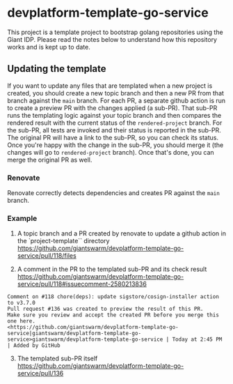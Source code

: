 # devplatform-template-go-service

This project is a template project to bootstrap golang repositories using the Giant IDP.
Please read the notes below to understand how this repository works and is kept up to date.

## Updating the template

If you want to update any files that are templated when a new project is created, you should
create a new topic branch and then a new PR from that branch against the `main` branch.
For each PR, a separate github action is run to create a preview PR with the changes applied (a sub-PR).
That sub-PR runs the templating logic against your topic branch and then compares the rendered result with
the current status of the `rendered-project` branch. For the sub-PR, all tests are invoked and their status is reported in the sub-PR. The original PR will have a link to the sub-PR, so you can check its status.
Once you're happy with the change in the sub-PR, you should merge it (the changes will go to `rendered-project`
branch). Once that's done, you can merge the original PR as well.

### Renovate

Renovate correctly detects dependencies and creates PR against the `main` branch.

### Example

1. A topic branch and a PR created by renovate to update a github action in the `project-template`` directory
   <https://github.com/giantswarm/devplatform-template-go-service/pull/118/files>

2. A comment in the PR to the templated sub-PR and its check result
   https://github.com/giantswarm/devplatform-template-go-service/pull/118#issuecomment-2580213836

```
Comment on #118 chore(deps): update sigstore/cosign-installer action to v3.7.0
Pull request #136 was created to preview the result of this PR.
Make sure you review and accept the created PR before you merge this one here.
<https://github.com/giantswarm/devplatform-template-go-service|giantswarm/devplatform-template-go-service>giantswarm/devplatform-template-go-service | Today at 2:45 PM | Added by GitHub
```

3. The templated sub-PR itself
   https://github.com/giantswarm/devplatform-template-go-service/pull/136
